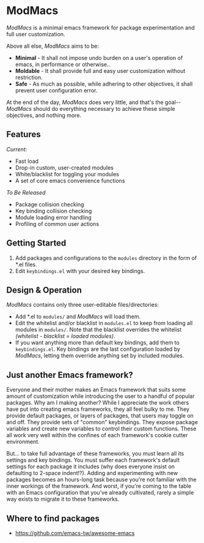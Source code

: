 # ModMacs
_ModMacs_ is a minimal emacs framework for package experimentation and full user customization.

Above all else, _ModMacs_ aims to be:

* __Minimal__ - It shall not impose undo burden on a user's operation of emacs, in performance or otherwise..
* __Moldable__ - It shall provide full and easy user customization without restriction.
* __Safe__ - As much as possible, while adhering to other objectives, it shall prevent user configuration error.

At the end of the day, _ModMacs_ does very little, and that's the goal-- _ModMacs_ should do everything necessary to achieve these simple objectives, and nothing more.

## Features
_Current:_
* Fast load
* Drop-in custom, user-created modules 
* White/blacklist for toggling your modules
* A set of core emacs convenience functions

_To Be Released_
* Package collision checking
* Key binding collision checking
* Module loading error handling
* Profiling of common user actions

## Getting Started
1. Add packages and configurations to the `modules` directory in the form of *.el files. 
1. Edit `keybindings.el` with your desired key bindings.

## Design & Operation
_ModMacs_ contains only three user-editable files/directories:

* Add *.el to `modules/` and _ModMacs_ will load them.
* Edit the whitelist and/or blacklist in `modules.el` to keep from loading all modules in `modules/`. Note that the blacklist overrides the whitelist _(whitelist - blacklist = loaded modules)_.
* If you want anything more than default key bindings, add them to `keybindings.el`. Key bindings are the last configuration loaded by _ModMacs_, letting them override anything set by included modules.

## Just another Emacs framework?
Everyone and their mother makes an Emacs framework that suits some amount of customization while introducing the user to a handful of popular packages. Why am I making another? While I appreciate the work others have put into creating emacs frameworks, they all feel bulky to me. They provide default packages, or layers of packages, that users may toggle on and off. They provide sets of "common" keybindings. They expose package variables and create new variables to control their custom functions. These all work very well within the confines of each framework's cookie cutter environment.

But... to take full advantage of these frameworks, you must learn all its settings and key bindings. You must suffer each framework's default settings for each package it includes (why does everyone insist on defaulting to 2-space indent!?). Adding and experimenting with new packages becomes an hours-long task because you're not familiar with the inner workings of the framework. And worst, if you're coming to the table with an Emacs configuration that you've already cultivated, rarely a simple way exists to migrate it to these frameworks. 

## Where to find packages
* https://github.com/emacs-tw/awesome-emacs
